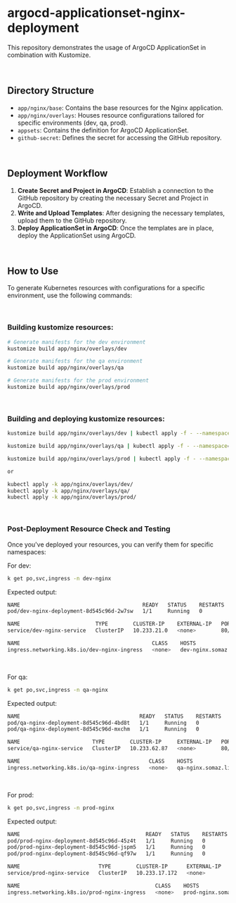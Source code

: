 # argocd-applicationset-nginx-deployment

This repository demonstrates the usage of ArgoCD ApplicationSet in combination with Kustomize.

<br/>

## Directory Structure

- `app/nginx/base`: Contains the base resources for the Nginx application.
- `app/nginx/overlays`: Houses resource configurations tailored for specific environments (dev, qa, prod).
- `appsets`: Contains the definition for ArgoCD ApplicationSet.
- `github-secret`: Defines the secret for accessing the GitHub repository.

<br/>

## Deployment Workflow

1. **Create Secret and Project in ArgoCD**: Establish a connection to the GitHub repository by creating the necessary Secret and Project in ArgoCD.
2. **Write and Upload Templates**: After designing the necessary templates, upload them to the GitHub repository.
3. **Deploy ApplicationSet in ArgoCD**: Once the templates are in place, deploy the ApplicationSet using ArgoCD.

<br/>

## How to Use

To generate Kubernetes resources with configurations for a specific environment, use the following commands:

<br/>

### Building kustomize resources:

```bash
# Generate manifests for the dev environment
kustomize build app/nginx/overlays/dev

# Generate manifests for the qa environment
kustomize build app/nginx/overlays/qa

# Generate manifests for the prod environment
kustomize build app/nginx/overlays/prod
```

<br/>

### Building and deploying kustomize resources:

```bash
kustomize build app/nginx/overlays/dev | kubectl apply -f - --namespace=dev-nginx

kustomize build app/nginx/overlays/qa | kubectl apply -f - --namespace=qa-nginx

kustomize build app/nginx/overlays/prod | kubectl apply -f - --namespace=prod-nginx

or

kubectl apply -k app/nginx/overlays/dev/
kubectl apply -k app/nginx/overlays/qa/
kubectl apply -k app/nginx/overlays/prod/
```

<br/>

### Post-Deployment Resource Check and Testing
Once you've deployed your resources, you can verify them for specific namespaces:

For dev:
```bash
k get po,svc,ingress -n dev-nginx
```

Expected output:
```bash
NAME                                       READY   STATUS    RESTARTS   AGE
pod/dev-nginx-deployment-8d545c96d-2w7sw   1/1     Running   0          88s

NAME                        TYPE        CLUSTER-IP    EXTERNAL-IP   PORT(S)   AGE
service/dev-nginx-service   ClusterIP   10.233.21.0   <none>        80/TCP    88s

NAME                                          CLASS    HOSTS                        ADDRESS        PORTS   AGE
ingress.networking.k8s.io/dev-nginx-ingress   <none>   dev-nginx.somaz.link   10.10.100.22   80      88s
```

<br/>

For qa:
```bash
k get po,svc,ingress -n qa-nginx
```

Expected output:
```bash
NAME                                      READY   STATUS    RESTARTS   AGE
pod/qa-nginx-deployment-8d545c96d-4bd8t   1/1     Running   0          93s
pod/qa-nginx-deployment-8d545c96d-mxchm   1/1     Running   0          93s

NAME                       TYPE        CLUSTER-IP     EXTERNAL-IP   PORT(S)   AGE
service/qa-nginx-service   ClusterIP   10.233.62.87   <none>        80/TCP    94s

NAME                                         CLASS    HOSTS                       ADDRESS        PORTS   AGE
ingress.networking.k8s.io/qa-nginx-ingress   <none>   qa-nginx.somaz.link   10.10.100.22   80      93s
```

<br/>

For prod:
```bash
k get po,svc,ingress -n prod-nginx
```

Expected output:
```bash
NAME                                        READY   STATUS    RESTARTS   AGE
pod/prod-nginx-deployment-8d545c96d-45z4t   1/1     Running   0          96s
pod/prod-nginx-deployment-8d545c96d-jspm5   1/1     Running   0          96s
pod/prod-nginx-deployment-8d545c96d-qf97w   1/1     Running   0          96s

NAME                         TYPE        CLUSTER-IP      EXTERNAL-IP   PORT(S)   AGE
service/prod-nginx-service   ClusterIP   10.233.17.172   <none>        80/TCP    97s

NAME                                           CLASS    HOSTS                         ADDRESS        PORTS   AGE
ingress.networking.k8s.io/prod-nginx-ingress   <none>   prod-nginx.somaz.link   10.10.100.22   80      96s
```


